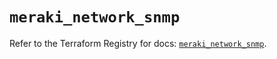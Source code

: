 # `meraki_network_snmp`

Refer to the Terraform Registry for docs: [`meraki_network_snmp`](https://registry.terraform.io/providers/ciscodevnet/meraki/1.7.1/docs/resources/network_snmp).
